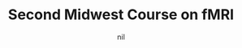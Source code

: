---
title: "Second Midwest Course on fMRI"
project_id: 
date: nil
conference_id: ""
presenters:
   - peter_bandettini
summary: "Second Midwest Course on fMRI, Madison, WI"
file: /assets/presentations/
filename: 
layout: presentation
---